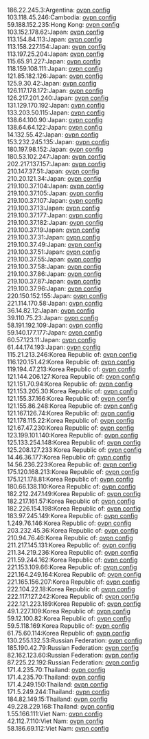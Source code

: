 186.22.245.3:Argentina: [ovpn config](vpn/186_22_245_3.ovpn)  
103.118.45.246:Cambodia: [ovpn config](vpn/103_118_45_246.ovpn)  
59.188.152.235:Hong Kong: [ovpn config](vpn/59_188_152_235.ovpn)  
103.152.178.62:Japan: [ovpn config](vpn/103_152_178_62.ovpn)  
113.154.84.113:Japan: [ovpn config](vpn/113_154_84_113.ovpn)  
113.158.227.154:Japan: [ovpn config](vpn/113_158_227_154.ovpn)  
113.197.25.204:Japan: [ovpn config](vpn/113_197_25_204.ovpn)  
115.65.91.227:Japan: [ovpn config](vpn/115_65_91_227.ovpn)  
118.159.108.111:Japan: [ovpn config](vpn/118_159_108_111.ovpn)  
121.85.182.126:Japan: [ovpn config](vpn/121_85_182_126.ovpn)  
125.9.30.42:Japan: [ovpn config](vpn/125_9_30_42.ovpn)  
126.117.178.172:Japan: [ovpn config](vpn/126_117_178_172.ovpn)  
126.217.201.240:Japan: [ovpn config](vpn/126_217_201_240.ovpn)  
131.129.170.192:Japan: [ovpn config](vpn/131_129_170_192.ovpn)  
133.203.50.115:Japan: [ovpn config](vpn/133_203_50_115.ovpn)  
138.64.100.90:Japan: [ovpn config](vpn/138_64_100_90.ovpn)  
138.64.64.122:Japan: [ovpn config](vpn/138_64_64_122.ovpn)  
14.132.55.42:Japan: [ovpn config](vpn/14_132_55_42.ovpn)  
153.232.245.135:Japan: [ovpn config](vpn/153_232_245_135.ovpn)  
180.197.98.152:Japan: [ovpn config](vpn/180_197_98_152.ovpn)  
180.53.102.247:Japan: [ovpn config](vpn/180_53_102_247.ovpn)  
202.217.137.157:Japan: [ovpn config](vpn/202_217_137_157.ovpn)  
210.147.37.51:Japan: [ovpn config](vpn/210_147_37_51.ovpn)  
210.20.121.34:Japan: [ovpn config](vpn/210_20_121_34.ovpn)  
219.100.37.104:Japan: [ovpn config](vpn/219_100_37_104.ovpn)  
219.100.37.105:Japan: [ovpn config](vpn/219_100_37_105.ovpn)  
219.100.37.107:Japan: [ovpn config](vpn/219_100_37_107.ovpn)  
219.100.37.13:Japan: [ovpn config](vpn/219_100_37_13.ovpn)  
219.100.37.177:Japan: [ovpn config](vpn/219_100_37_177.ovpn)  
219.100.37.182:Japan: [ovpn config](vpn/219_100_37_182.ovpn)  
219.100.37.19:Japan: [ovpn config](vpn/219_100_37_19.ovpn)  
219.100.37.31:Japan: [ovpn config](vpn/219_100_37_31.ovpn)  
219.100.37.49:Japan: [ovpn config](vpn/219_100_37_49.ovpn)  
219.100.37.51:Japan: [ovpn config](vpn/219_100_37_51.ovpn)  
219.100.37.55:Japan: [ovpn config](vpn/219_100_37_55.ovpn)  
219.100.37.58:Japan: [ovpn config](vpn/219_100_37_58.ovpn)  
219.100.37.86:Japan: [ovpn config](vpn/219_100_37_86.ovpn)  
219.100.37.87:Japan: [ovpn config](vpn/219_100_37_87.ovpn)  
219.100.37.96:Japan: [ovpn config](vpn/219_100_37_96.ovpn)  
220.150.152.155:Japan: [ovpn config](vpn/220_150_152_155.ovpn)  
221.114.170.58:Japan: [ovpn config](vpn/221_114_170_58.ovpn)  
36.14.82.12:Japan: [ovpn config](vpn/36_14_82_12.ovpn)  
39.110.75.23:Japan: [ovpn config](vpn/39_110_75_23.ovpn)  
58.191.192.109:Japan: [ovpn config](vpn/58_191_192_109.ovpn)  
59.140.177.177:Japan: [ovpn config](vpn/59_140_177_177.ovpn)  
60.57.123.11:Japan: [ovpn config](vpn/60_57_123_11.ovpn)  
61.44.174.193:Japan: [ovpn config](vpn/61_44_174_193.ovpn)  
115.21.213.246:Korea Republic of: [ovpn config](vpn/115_21_213_246.ovpn)  
116.120.151.42:Korea Republic of: [ovpn config](vpn/116_120_151_42.ovpn)  
119.194.47.213:Korea Republic of: [ovpn config](vpn/119_194_47_213.ovpn)  
121.144.206.127:Korea Republic of: [ovpn config](vpn/121_144_206_127.ovpn)  
121.151.70.94:Korea Republic of: [ovpn config](vpn/121_151_70_94.ovpn)  
121.153.205.30:Korea Republic of: [ovpn config](vpn/121_153_205_30.ovpn)  
121.155.37.166:Korea Republic of: [ovpn config](vpn/121_155_37_166.ovpn)  
121.155.86.248:Korea Republic of: [ovpn config](vpn/121_155_86_248.ovpn)  
121.167.126.74:Korea Republic of: [ovpn config](vpn/121_167_126_74.ovpn)  
121.178.115.22:Korea Republic of: [ovpn config](vpn/121_178_115_22.ovpn)  
121.67.47.230:Korea Republic of: [ovpn config](vpn/121_67_47_230.ovpn)  
123.199.101.140:Korea Republic of: [ovpn config](vpn/123_199_101_140.ovpn)  
125.133.254.148:Korea Republic of: [ovpn config](vpn/125_133_254_148.ovpn)  
125.208.127.233:Korea Republic of: [ovpn config](vpn/125_208_127_233.ovpn)  
14.46.36.177:Korea Republic of: [ovpn config](vpn/14_46_36_177.ovpn)  
14.56.236.223:Korea Republic of: [ovpn config](vpn/14_56_236_223.ovpn)  
175.120.168.213:Korea Republic of: [ovpn config](vpn/175_120_168_213.ovpn)  
175.121.178.81:Korea Republic of: [ovpn config](vpn/175_121_178_81.ovpn)  
180.66.138.110:Korea Republic of: [ovpn config](vpn/180_66_138_110.ovpn)  
182.212.247.149:Korea Republic of: [ovpn config](vpn/182_212_247_149.ovpn)  
182.217.161.57:Korea Republic of: [ovpn config](vpn/182_217_161_57.ovpn)  
182.226.154.198:Korea Republic of: [ovpn config](vpn/182_226_154_198.ovpn)  
183.97.245.149:Korea Republic of: [ovpn config](vpn/183_97_245_149.ovpn)  
1.249.76.146:Korea Republic of: [ovpn config](vpn/1_249_76_146.ovpn)  
203.232.45.36:Korea Republic of: [ovpn config](vpn/203_232_45_36.ovpn)  
210.94.76.46:Korea Republic of: [ovpn config](vpn/210_94_76_46.ovpn)  
211.217.145.131:Korea Republic of: [ovpn config](vpn/211_217_145_131.ovpn)  
211.34.219.236:Korea Republic of: [ovpn config](vpn/211_34_219_236.ovpn)  
211.59.244.162:Korea Republic of: [ovpn config](vpn/211_59_244_162.ovpn)  
221.153.109.66:Korea Republic of: [ovpn config](vpn/221_153_109_66.ovpn)  
221.164.249.164:Korea Republic of: [ovpn config](vpn/221_164_249_164.ovpn)  
221.165.156.207:Korea Republic of: [ovpn config](vpn/221_165_156_207.ovpn)  
222.104.22.18:Korea Republic of: [ovpn config](vpn/222_104_22_18.ovpn)  
222.117.127.242:Korea Republic of: [ovpn config](vpn/222_117_127_242.ovpn)  
222.121.223.189:Korea Republic of: [ovpn config](vpn/222_121_223_189.ovpn)  
49.1.227.109:Korea Republic of: [ovpn config](vpn/49_1_227_109.ovpn)  
59.12.100.82:Korea Republic of: [ovpn config](vpn/59_12_100_82.ovpn)  
59.5.118.169:Korea Republic of: [ovpn config](vpn/59_5_118_169.ovpn)  
61.75.60.114:Korea Republic of: [ovpn config](vpn/61_75_60_114.ovpn)  
130.255.132.53:Russian Federation: [ovpn config](vpn/130_255_132_53.ovpn)  
185.190.42.79:Russian Federation: [ovpn config](vpn/185_190_42_79.ovpn)  
82.162.123.60:Russian Federation: [ovpn config](vpn/82_162_123_60.ovpn)  
87.225.22.192:Russian Federation: [ovpn config](vpn/87_225_22_192.ovpn)  
171.4.235.70:Thailand: [ovpn config](vpn/171_4_235_70.ovpn)  
171.4.235.70:Thailand: [ovpn config](vpn/171_4_235_70.ovpn)  
171.4.249.150:Thailand: [ovpn config](vpn/171_4_249_150.ovpn)  
171.5.249.244:Thailand: [ovpn config](vpn/171_5_249_244.ovpn)  
184.82.149.15:Thailand: [ovpn config](vpn/184_82_149_15.ovpn)  
49.228.229.168:Thailand: [ovpn config](vpn/49_228_229_168.ovpn)  
1.55.166.111:Viet Nam: [ovpn config](vpn/1_55_166_111.ovpn)  
42.112.7.110:Viet Nam: [ovpn config](vpn/42_112_7_110.ovpn)  
58.186.69.112:Viet Nam: [ovpn config](vpn/58_186_69_112.ovpn)  
